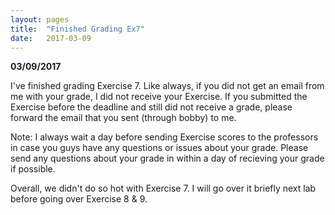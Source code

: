 ```yaml
---
layout: pages
title:  "Finished Grading Ex7"
date:   2017-03-09
---
```


**03/09/2017**

I've finished grading Exercise 7. Like always, if you did not get an email from me with your grade, I did not receive your Exercise. 
If you submitted the Exercise before the deadline and still did not receive a grade, please forward the email that you sent (through bobby) to me.

Note: I always wait a day before sending Exercise scores to the professors in case you guys have any questions or issues about your grade. 
Please send any questions about your grade in within a day of recieving your grade if possible.

Overall, we didn't do so hot with Exercise 7. I will go over it briefly next lab before going over Exercise 8 & 9.
